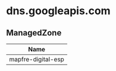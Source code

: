 # dns.googleapis.com

## ManagedZone

| Name               |
| :----------------: |
| mapfre-digital-esp |